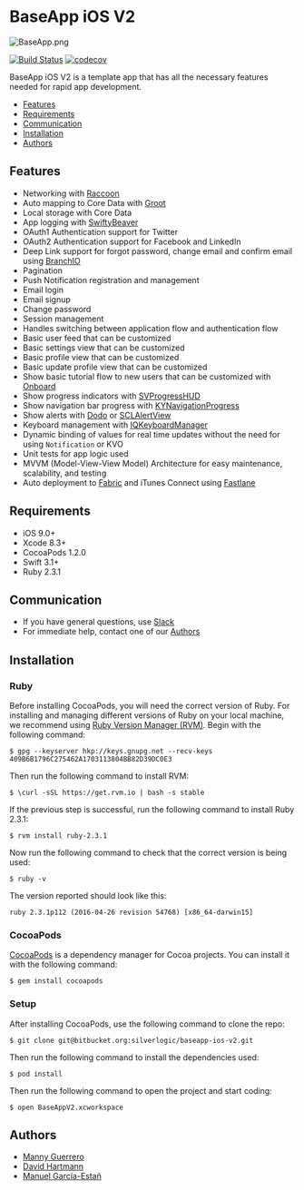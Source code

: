# BaseApp iOS V2 #

![BaseApp.png](https://bitbucket.org/repo/b8rny4/images/460357771-BaseApp.png)

[![Build Status](https://www.bitrise.io/app/3bcc27059d1191f9.svg?token=HNXmVRGxQUKeosWxMx6fmA&branch=master)](https://www.bitrise.io/app/3bcc27059d1191f9)
[![codecov](https://codecov.io/bb/silverlogic/baseapp-ios-v2/branch/master/graph/badge.svg?token=ViORN1O4IA)](https://codecov.io/bb/silverlogic/baseapp-ios-v2)

BaseApp iOS V2 is a template app that has all the necessary features needed for rapid app development. 

* [Features](https://bitbucket.org/silverlogic/baseapp-ios-v2/overview#markdown-header-features)
* [Requirements](https://bitbucket.org/silverlogic/baseapp-ios-v2/overview#markdown-header-requirements)
* [Communication](https://bitbucket.org/silverlogic/baseapp-ios-v2/overview#markdown-header-communication)
* [Installation](https://bitbucket.org/silverlogic/baseapp-ios-v2/overview#markdown-header-installation)
* [Authors](https://bitbucket.org/silverlogic/baseapp-ios-v2/overview#markdown-header-authors)

## Features ##

* Networking with [Raccoon](https://github.com/ManueGE/Raccoon)
* Auto mapping to Core Data with [Groot](https://github.com/gonzalezreal/Groot)
* Local storage with Core Data
* App logging with [SwiftyBeaver](https://github.com/SwiftyBeaver/SwiftyBeaver)
* OAuth1 Authentication support for Twitter
* OAuth2 Authentication support for Facebook and LinkedIn
* Deep Link support for forgot password, change email and confirm email using [BranchIO](https://github.com/BranchMetrics/ios-branch-deep-linking)
* Pagination
* Push Notification registration and management
* Email login
* Email signup
* Change password
* Session management
* Handles switching between application flow and authentication flow
* Basic user feed that can be customized
* Basic settings view that can be customized
* Basic profile view that can be customized
* Basic update profile view that can be customized
* Show basic tutorial flow to new users that can be customized with [Onboard](https://github.com/mamaral/Onboard)
* Show progress indicators with [SVProgressHUD](https://github.com/SVProgressHUD/SVProgressHUD)
* Show navigation bar progress with [KYNavigationProgress](https://github.com/ykyouhei/KYNavigationProgress)
* Show alerts with [Dodo](https://github.com/marketplacer/Dodo) or [SCLAlertView](https://github.com/vikmeup/SCLAlertView-Swift)
* Keyboard management with [IQKeyboardManager](https://github.com/hackiftekhar/IQKeyboardManager)
* Dynamic binding of values for real time updates without the need for using `Notification` or KVO
* Unit tests for app logic used
* MVVM (Model-View-View Model) Architecture for easy maintenance, scalability, and testing
* Auto deployment to [Fabric](https://fabric.io/) and iTunes Connect using [Fastlane](https://fastlane.tools/)

## Requirements ##

* iOS 9.0+
* Xcode 8.3+
* CocoaPods 1.2.0
* Swift 3.1+
* Ruby 2.3.1

## Communication ##

* If you have general questions, use [Slack](https://silverlogic.slack.com/messages/C4AE7FTPV)
* For immediate help, contact one of our [Authors](https://bitbucket.org/silverlogic/baseapp-ios-v2/overview#markdown-header-authors)

## Installation ##

### Ruby ###
Before installing CocoaPods, you will need the correct version of Ruby. For installing and managing different versions of Ruby on your local machine, we recommend using [Ruby Version Manager (RVM)](https://rvm.io/). Begin with the following command:
```
$ gpg --keyserver hkp://keys.gnupg.net --recv-keys 409B6B1796C275462A1703113804BB82D39DC0E3
```
Then run the following command to install RVM:
```
$ \curl -sSL https://get.rvm.io | bash -s stable
```
If the previous step is successful, run the following command to install Ruby 2.3.1:
```
$ rvm install ruby-2.3.1
```
Now run the following command to check that the correct version is being used:
```
$ ruby -v
```
The version reported should look like this:
```
ruby 2.3.1p112 (2016-04-26 revision 54768) [x86_64-darwin15]
```

### CocoaPods ###
[CocoaPods](https://cocoapods.org/) is a dependency manager for Cocoa projects. You can install it with the following command:
```
$ gem install cocoapods
```

### Setup ###
After installing CocoaPods, use the following command to clone the repo:
```
$ git clone git@bitbucket.org:silverlogic/baseapp-ios-v2.git
```
Then run the following command to install the dependencies used:
```
$ pod install
```
Then run the following command to open the project and start coding:
```
$ open BaseAppV2.xcworkspace
```

## Authors ##

* [Manny Guerrero](https://silverlogic.slack.com/team/eg)
* [David Hartmann](https://silverlogic.slack.com/messages/@dh)
* [Manuel García-Estañ](https://silverlogic.slack.com/messages/@mm)